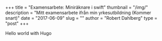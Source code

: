 +++
title = "Examensarbete: Miniräknare i swift"
thumbnail = "/img/"
description = "Mitt examensarbete ifrån min yrkesutbildning (Kommer snart)"
date = "2017-06-09"
slug = ""
author = "Robert Dahlberg"
type = "post"
+++

Hello world with Hugo